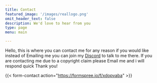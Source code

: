 ```yaml
---
title: Contact
featured_image: '/images/reallogo.png'
omit_header_text: false
description: We'd love to hear from you
type: page
menu: main

---
```

Hello, this is where you can contact me for any reason if you would like instead of Emailing me you can join my [Discord](https://discord.gg/GrZncGAUKT) to talk to me there. If you are contacting me due to a copyright claim please Email me and i will respond quick Thank you!

{{< form-contact action="https://formspree.io/f/xdopvaba"  >}}
